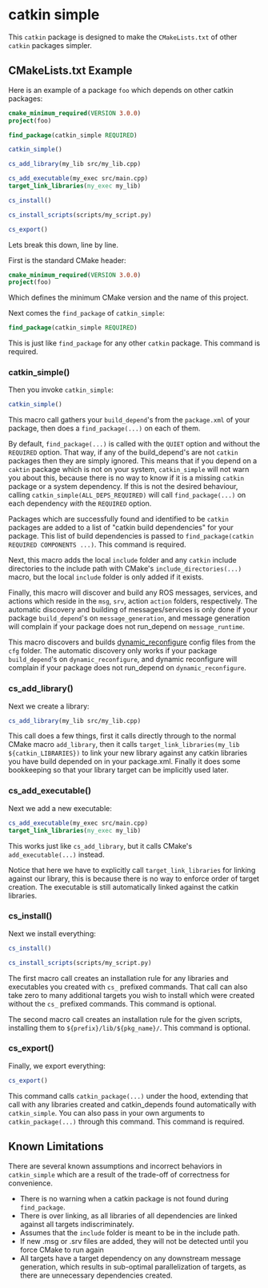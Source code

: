 # catkin simple

This `catkin` package is designed to make the `CMakeLists.txt` of other `catkin` packages simpler.

## CMakeLists.txt Example

Here is an example of a package `foo` which depends on other catkin packages:

```cmake
cmake_minimum_required(VERSION 3.0.0)
project(foo)

find_package(catkin_simple REQUIRED)

catkin_simple()

cs_add_library(my_lib src/my_lib.cpp)

cs_add_executable(my_exec src/main.cpp)
target_link_libraries(my_exec my_lib)

cs_install()

cs_install_scripts(scripts/my_script.py)

cs_export()
```

Lets break this down, line by line.

First is the standard CMake header:

```cmake
cmake_minimum_required(VERSION 3.0.0)
project(foo)
```

Which defines the minimum CMake version and the name of this project.

Next comes the `find_package` of `catkin_simple`:

```cmake
find_package(catkin_simple REQUIRED)
```

This is just like `find_package` for any other `catkin` package. This command is required.

### catkin_simple()

Then you invoke `catkin_simple`:

```cmake
catkin_simple()
```

This macro call gathers your `build_depend`'s from the `package.xml` of your package, then does a `find_package(...)` on each of them. 

By default, `find_package(...)` is called with the `QUIET` option and without the `REQUIRED` option. That way, if any of the build_depend's are not `catkin` packages then they are simply ignored. This means that if you depend on a `caktin` package which is not on your system, `catkin_simple` will not warn you about this, because there is no way to know if it is a missing `catkin` package or a system dependency. If this is not the desired behaviour, calling `catkin_simple(ALL_DEPS_REQUIRED)` will call `find_package(...)` on each dependency *with* the `REQUIRED` option.

Packages which are successfully found and identified to be `catkin` packages are added to a list of "catkin build dependencies" for your package. This list of build dependencies is passed to `find_package(catkin REQUIRED COMPONENTS ...)`. This command is required.

Next, this macro adds the local `include` folder and any `catkin` include directories to the include path with CMake's `include_directories(...)` macro, but the local `include` folder is only added if it exists.

Finally, this macro will discover and build any ROS messages, services, and actions which reside in the `msg`, `srv`, action `action` folders, respectively. The automatic discovery and building of messages/services is only done if your package `build_depend`'s on `message_generation`, and message generation will complain if your package does not run_depend on `message_runtime`.

This macro discovers and builds [dynamic_reconfigure](http://wiki.ros.org/dynamic_reconfigure) config files from the `cfg` folder. The automatic discovery only works if your package `build_depend`'s on `dynamic_reconfigure`, and dynamic reconfigure will complain if your package does not run_depend on `dynamic_reconfigure`.

### cs_add_library()

Next we create a library:

```cmake
cs_add_library(my_lib src/my_lib.cpp)
```

This call does a few things, first it calls directly through to the normal CMake macro `add_library`, then it calls `target_link_libraries(my_lib ${catkin_LIBRARIES})` to link your new library against any catkin libraries you have build depended on in your package.xml. Finally it does some bookkeeping so that your library target can be implicitly used later.

### cs_add_executable()

Next we add a new executable:

```cmake
cs_add_executable(my_exec src/main.cpp)
target_link_libraries(my_exec my_lib)
```

This works just like `cs_add_library`, but it calls CMake's `add_executable(...)` instead.

Notice that here we have to explicitly call `target_link_libraries` for linking against our library, this is because there is no way to enforce order of target creation. The executable is still automatically linked against the catkin libraries.

### cs_install()

Next we install everything:

```cmake
cs_install()

cs_install_scripts(scripts/my_script.py)
```

The first macro call creates an installation rule for any libraries and executables you created with `cs_` prefixed commands. That call can also take zero to many additional targets you wish to install which were created without the `cs_` prefixed commands. This command is optional.

The second macro call creates an installation rule for the given scripts, installing them to `${prefix}/lib/${pkg_name}/`. This command is optional.

### cs_export()

Finally, we export everything:

```cmake
cs_export()
```

This command calls `catkin_package(...)` under the hood, extending that call with any libraries created and catkin_depends found automatically with `catkin_simple`. You can also pass in your own arguments to `catkin_package(...)` through this command. This command is required.

## Known Limitations

There are several known assumptions and incorrect behaviors in `catkin_simple` which are a result of the trade-off of correctness for convenience.

* There is no warning when a catkin package is not found during `find_package`.
* There is over linking, as all libraries of all dependencies are linked against all targets indiscriminately.
* Assumes that the `include` folder is meant to be in the include path.
* If new .msg or .srv files are added, they will not be detected until you force CMake to run again
* All targets have a target dependency on any downstream message generation, which results in sub-optimal parallelization of targets, as there are unnecessary dependencies created.
